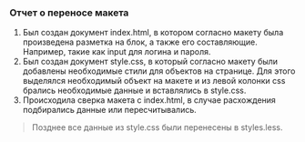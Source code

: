 ### Отчет о переносе макета

1. Был создан документ index.html, в котором согласно макету была произведена разметка на блок, а также его составляющие. Например, такие как input для логина и пароля.
2. Был создан документ style.css, в который согласно макету были добавлены необходимые стили для объектов на странице. Для этого выделялся необходимый объект на макете и из левой колонки css брались необходимые данные и вставлялись в style.css.
3. Происходила сверка макета с index.html, в случае расхождения подбирались данные или пересчитывались.

>Позднее все данные из style.css были перенесены в styles.less.
